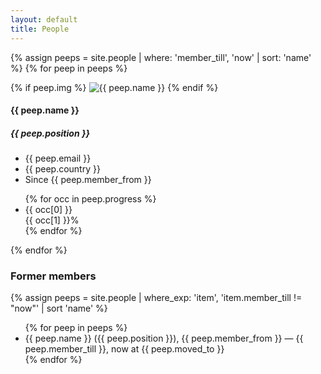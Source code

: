 ```yaml
---
layout: default
title: People
---
```


{% assign peeps = site.people | where: 'member_till', 'now' | sort: 'name' %}
{% for peep in peeps %}
<div class="row peep">
  <div class="col-sm-2 peep-photo">
  {% if peep.img %}
    <img class="img-responsive" src="{{ site.baseurl }}{{ peep.img }}" alt="{{ peep.name }}">
  {% endif %}
  </div>
  <div class="col-sm-3 peep-info">
    <h4>{{ peep.name }}</h4>
    <h5>{{ peep.position }}</h5>
    <ul>
      <li>{{ peep.email }}</li>
      <li>{{ peep.country }}</li>
      <li>Since {{ peep.member_from }}</li>
    </ul>
  </div>
  <div class="col-sm-4 peep-stuff">
    <ul>
    {% for occ in peep.progress %}
      <li>
        <span>{{ occ[0] }}</span>
        <div class="progress">
          <div class="progress-bar {% if occ[1] < 10 or occ[1] > 90 %}progress-bar-info{% else %}{% if occ[1] < 55 %}progress-bar-warning{% else %}progress-bar-success{% endif %}{% endif %}" role="progressbar" aria-valuenow="{{ occ[1] }}" aria-valuemin="0" aria-valuemax="100" style="width: {{ occ[1] }}%;">
            {{ occ[1] }}%
          </div>
        </div>
      </li>
    {% endfor %}
    </ul>
  </div>
</div>
{% endfor %}

<h3>Former members</h3>

{% assign peeps = site.people | where_exp: 'item', 'item.member_till  != "now"' | sort 'name' %}
<ul>
{% for peep in peeps %}
  <li>{{ peep.name }} ({{ peep.position }}), {{ peep.member_from }} &mdash; {{ peep.member_till }}, now at {{ peep.moved_to }}</li>
{% endfor %}
</ul>
